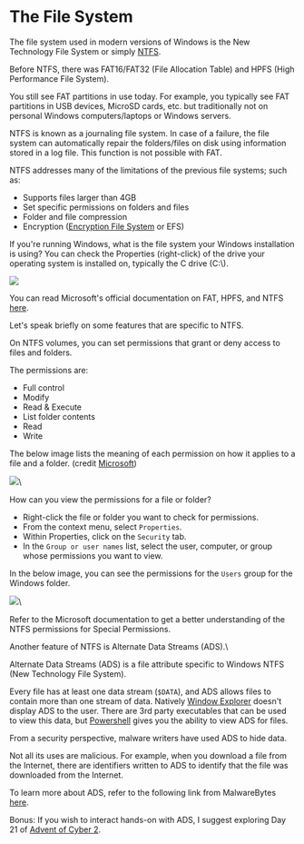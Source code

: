 # The File System

The file system used in modern versions of Windows is the New Technology File System or simply [NTFS](https://docs.microsoft.com/en-us/windows-server/storage/file-server/ntfs-overview).

Before NTFS, there was FAT16/FAT32 (File Allocation Table) and HPFS (High Performance File System).&#x20;

You still see FAT partitions in use today. For example, you typically see FAT partitions in USB devices, MicroSD cards, etc. but traditionally not on personal Windows computers/laptops or Windows servers.

NTFS is known as a journaling file system. In case of a failure, the file system can automatically repair the folders/files on disk using information stored in a log file. This function is not possible with FAT.  &#x20;

NTFS addresses many of the limitations of the previous file systems; such as:&#x20;

* Supports files larger than 4GB
* Set specific permissions on folders and files
* Folder and file compression
* Encryption ([Encryption File System](https://docs.microsoft.com/en-us/windows/win32/fileio/file-encryption) or EFS)

If you're running Windows, what is the file system your Windows installation is using? You can check the Properties (right-click) of the drive your operating system is installed on, typically the C drive (C:\\).

![](https://assets.tryhackme.com/additional/win-fun1/win-file-system.gif)

You can read Microsoft's official documentation on FAT, HPFS, and NTFS [here](https://docs.microsoft.com/en-us/troubleshoot/windows-client/backup-and-storage/fat-hpfs-and-ntfs-file-systems).&#x20;

Let's speak briefly on some features that are specific to NTFS.&#x20;

On NTFS volumes, you can set permissions that grant or deny access to files and folders.

The permissions are:

* Full control
* Modify
* Read & Execute
* List folder contents
* Read
* Write

The below image lists the meaning of each permission on how it applies to a file and a folder. (credit [Microsoft](https://docs.microsoft.com/en-us/previous-versions/windows/it-pro/windows-2000-server/bb727008\(v=technet.10\)?redirectedfrom=MSDN))

![](https://assets.tryhackme.com/additional/win-fun1/ntfs-permissions1.png)\


How can you view the permissions for a file or folder?

* Right-click the file or folder you want to check for permissions.
* From the context menu, select `Properties`.
* Within Properties, click on the `Security` tab.
* In the `Group or user names` list, select the user, computer, or group whose permissions you want to view.

In the below image, you can see the permissions for the `Users` group for the Windows folder.&#x20;

![](https://assets.tryhackme.com/additional/win-fun1/windows-folder-permissions.png)\


Refer to the Microsoft documentation to get a better understanding of the NTFS permissions for Special Permissions.

Another feature of NTFS is Alternate Data Streams (ADS).\


Alternate Data Streams (ADS) is a file attribute specific to Windows NTFS (New Technology File System).

Every file has at least one data stream (`$DATA`), and ADS allows files to contain more than one stream of data. Natively [Window Explorer](https://support.microsoft.com/en-us/windows/what-s-changed-in-file-explorer-ef370130-1cca-9dc5-e0df-2f7416fe1cb1) doesn't display ADS to the user. There are 3rd party executables that can be used to view this data, but [Powershell](https://docs.microsoft.com/en-us/powershell/scripting/overview?view=powershell-7.1) gives you the ability to view ADS for files.

From a security perspective, malware writers have used ADS to hide data.

Not all its uses are malicious. For example, when you download a file from the Internet, there are identifiers written to ADS to identify that the file was downloaded from the Internet.

To learn more about ADS, refer to the following link from MalwareBytes [here](https://blog.malwarebytes.com/101/2015/07/introduction-to-alternate-data-streams/).&#x20;

Bonus: If you wish to interact hands-on with ADS, I suggest exploring Day 21 of [Advent of Cyber 2](https://tryhackme.com/room/adventofcyber2).
